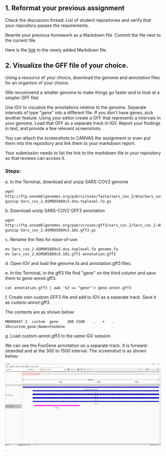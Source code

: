 ## 1. Reformat your previous assignment

Check the discussion thread: List of student repositories and verify that your repository passes the requirements.

Rewrite your previous homework as a Markdown file. Commit the file next to the current file. 

Here is the [link](https://github.com/yupaulk/BMMB852/blob/main/week2/gff3-data-analysis.md) to the newly added Markdown file.

## 2. Visualize the GFF file of your choice.

Using a resource of your choice, download the genome and annotation files for an organism of your choice.

(We recommend a smaller genome to make things go faster and to look at a simpler GFF file)

Use IGV to visualize the annotations relative to the genome.
Separate intervals of type "gene" into a different file. If you don't have genes, pick another feature.
Using your editor create a GFF that represents a intervals in your genome. Load that GFF as a separate track in IGV.
Report your findings in text, and provide a few relevant screenshots.

You can attach the screenshots to CANVAS the assignment or even put them into the repository and link them to your markdown report.

Your submission needs to list the link to the markdown file in your repository so that reviews can access it.

### Steps:

a. In the Terminal, download and unzip SARS-COV2 genome
```
wget http://ftp.ensemblgenomes.org/pub/viruses/fasta/sars_cov_2/dna/Sars_cov_2.ASM985889v3.dna.toplevel.fa.gz
gunzip Sars_cov_2.ASM985889v3.dna.toplevel.fa.gz
```

b. Download unzip SARS-COV2 GFF3 annotation
```
wget http://ftp.ensemblgenomes.org/pub/viruses/gff3/sars_cov_2/Sars_cov_2.ASM985889v3.101.gff3.gz
gunzip Sars_cov_2.ASM985889v3.101.gff3.gz
```

c. Rename the files for ease-of-use
```
mv Sars_cov_2.ASM985889v3.dna.toplevel.fa genome.fa
mv Sars_cov_2.ASM985889v3.101.gff3 annotation.gff3
```

d. Open IGV and load the genome.fa and annotation.gff3 files.

e. In the Terminal, in the gff3 file find "gene" on the third column and save them to gene-annot.gff3.
```
cat annotation.gff3 | awk '$3 == "gene"'> gene-annot.gff3
```

f. Create own custom GFF3 file and add to IGV as a separate track. Save it as custom-annot.gff3. 

The contents are as shown below:
```
MN908947.3	custom	gene	300	1500	.	+	.	ID=custom_gene;Name=FooGene
```

g. Load custom-annot.gff3 to the same IGV session.

We can see the FooGene annotation on a separate track. It is forward-stranded and at the 300 to 1500 interval.
The screenshot is as shown below:

![here](https://github.com/yupaulk/BMMB852/blob/main/week3/images/igv-foogene-track.png).
